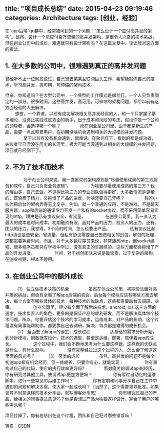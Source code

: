 title: "项目成长总结"
date: 2015-04-23 09:19:46
categories: Architecture
tags: [创业，经验]
---



 在“app后端”qq群中，经常被问到的一个问题：“怎么设计一个应付高并发的架构”。诚然，设计一个能应付百万流量的高并发架构，是很令人兴奋的技术挑战，但在创业公司中的成长，难道就只有设计架构吗？在这篇文章中，谈谈我对这方面的看法。<!--more-->
　　
## 1. 在大多数的公司中，很难遇到真正的高并发问题

曾经听不止一位网友说过，自己想去某某互联网巨头工作，希望能锻炼自己的技术，学习高并发，高可用，可伸缩的架构技术。  

但亲，你知道吗？在大型公司中，一个典型的工作模式是螺丝钉，一个人只负责固定的一部分。很多时间，这些高并发，高可用，可伸缩的架构问题，都给以前有这方面经验的人去解决。  
　　
想想，一个靠谱，以前有成功解决相关高并发经验的人，和一个只掌握了基本理论，没真正实践过这方面的新手，出于成本和风险的考虑，假设你是一个公司的领导者，会选择哪一个呢？
　　
　　而在创业型公司里，由于都是新生的产品，需要一点点积累用户，在初期没啥机会遇到相关的大规模的并发问题。
　　
　　至于以后有没有机会遇到，很难说。在聚光灯下，看到的都是成功者，失败者早已湮没在历史的长河里。极大可能当没遇到过相关的大规模的并发问题，项目就已经倒下了。
　　
## 2. 不为了技术而技术
　　
　　对于创业公司来说，我一直推崇的架构原则是“尽量使用成熟的第三方服务和软件，自己只负责业务逻辑”。
　　
　　为啥要尽量使用成熟的第三方？我的理由是，自己去做，不见得比第三方的专业团队做得更好，大多数情况是更糟的，既浪费了精力，又拖慢了产品的进度，为啥还要自己弄呢？
　　
　　有的小伙伴把后台的架构弄得无比复杂，例如，就一个普通的应用，不是游戏，不是聊天服务器，app和后端的通讯专门开发一个私有的socket协议，而不采用简单容易实现的http。理由是私有协议安全，省流量。
　　
　　在创业公司里，我一直认为最大的成本是时间成本。初期融资有限，面对产品的压力，投资人的压力，还有，团队的压力，我觉得，3个月的时间，怎么也要出产品。
　　
　　私有协议比起http协议是更安全，省流量，但私有协议需要自己去做相关的封包，解包的处理，这都需要耗费时间。而且，对于大多数程序员来说，非常熟悉http，但socket编程，很多程序员都只在学校中学过，没有真正的实践经验。这些方面都会拖慢了产品的开发进度。
　　
　　时间，对于初创团队来说是最宝贵，过于复杂的架构，在创业初期，根本不适用。
　　
## 3. 在创业公司中的额外成长
　　
（1） 独立做技术决策的机会
　　
　　虽然在创业公司里，初期没法面对高并发的挑战，但会有全局了解app后端的机会。后台每个模块应该有哪些方案去解决，每个方案有哪些具体的技术，每种技术的优缺点，这些都需要后台去调研，决策。
　　
　　创业公司里，很少有全面了解后端技术，android, ios 这三方面的通才，技术负责人的角色，更多的是保证产品的顺利研发，而不是解决具体每个技术问题。所以，你要评估这个技术的学习成本，运维成本，对产品的影响，这个过程没有同事能帮助你，都要靠自己去调研，解决，每次都是难得的成长机会。
　　
（2） 全面去了解app的诞生，成长过程
　　
　　从基础的需求分析开始，到分拆模块，到数据库设计，技术的选型，甚至是运维，部署，陪伴着app的成长。
　　
　　这个过程中，我们会不断地思考为什么要这样做，这样做的优缺点是什么，有什么影响。
　　
　　没有完整经过过这个过程的人，怎么会了解这这里面的风光呢？
　　
（3） 另类的成长
　　
　　虽然，高并发的问题不是每个初创app都有机会经历，但一些成长，只要你有心，就能实现：
　　
　　 你有重构过自己的代码，使它的执行效率更好吗?
　　
　　面对痛苦的调试api的经历，你有研究过其他工具，使调试api更加方便吗？
　　
　　 你有写过自动化的运维脚本，进行一些常见的运维工作吗？
　　
　　你有定期和同事分享自己在工作中遇到的问题和解决方案，使大家一起成长吗？（当然了，这个需要领导批准。如果领导不同意这样的技术分享会，就写博客分享憋）
　　
　　你有研究过自己的产品，给相关的同事提过意见吗？你是否想过产品为啥要这样设计，迎合了用户的哪些需求呢？

项目挂掉了，你有总结出在这个过程，团队和自己犯过哪些错误吗？


转自：[CSDN](http://blog.csdn.net/newjueqi/article/details/44926137)